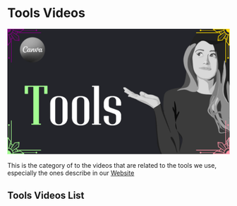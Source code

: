 # Tools Videos

![](../../images/tools.png?raw=true)

This is the category of to the videos that are related to the tools we use, especially the ones describe in our [Website](https://www.aimosta.com)

## Tools Videos List


